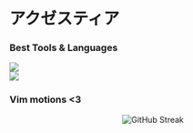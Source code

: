 # アクゼスティア

### Best Tools & Languages

[![](https://skillicons.dev/icons?i=arch,zig,bash,rust,ts,cpp)](https://skillicons.dev)
<br/>
[![](https://skillicons.dev/icons?i=figma,html,scss,wasm)](https://skillicons.dev)

### Vim motions <3

<div align="center">
  
  ![GitHub Streak](https://github-readme-streak-stats-mu-three.vercel.app/?user=Akzestia&border=fb8c00&background=060606&ring=4cf490&fire=&dates=fff&currStreakLabel=4cf490&currStreakNum=fff&sideNums=fff&sideLabels=4cf490&hide_total_contributions=false&hide_longest_streak=false&card_width=500)

</div>
